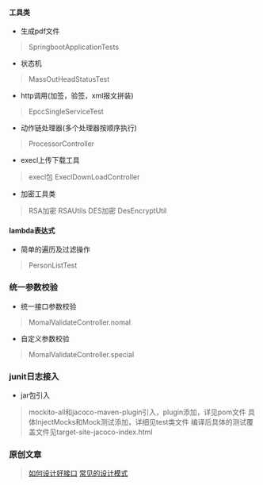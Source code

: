 #### 工具类 
* 生成pdf文件 
> SpringbootApplicationTests

* 状态机
> MassOutHeadStatusTest

* http调用(加签，验签，xml报文拼装)
> EpccSingleServiceTest

* 动作链处理器(多个处理器按顺序执行)
> ProcessorController

* execl上传下载工具
> execl包 
> ExeclDownLoadController

* 加密工具类
> RSA加密 RSAUtils
> DES加密 DesEncryptUtil

#### lambda表达式
* 简单的遍历及过滤操作 
> PersonListTest 

### 统一参数校验
* 统一接口参数校验
> MomalValidateController.nomal

* 自定义参数校验
> MomalValidateController.special

### junit日志接入
* jar包引入
> mockito-all和jacoco-maven-plugin引入，plugin添加，详见pom文件
> 具体InjectMocks和Mock测试添加，详细见test类文件
> 编译后具体的测试覆盖文件见target-site-jacoco-index.html

### 原创文章
> [如何设计好接口](doc/如何设计好接口.md)
> [常见的设计模式](doc/常见的设计模式.md)